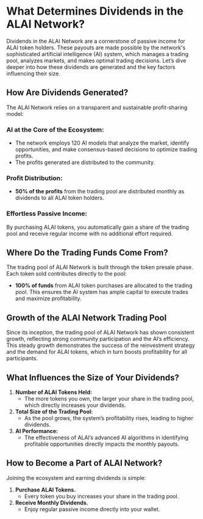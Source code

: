 
# What Determines Dividends in the ALAI Network?

Dividends in the ALAI Network are a cornerstone of passive income for ALAI token holders. These payouts are made possible by the network's sophisticated artificial intelligence (AI) system, which manages a trading pool, analyzes markets, and makes optimal trading decisions. Let’s dive deeper into how these dividends are generated and the key factors influencing their size.

## How Are Dividends Generated?
The ALAI Network relies on a transparent and sustainable profit-sharing model:

### AI at the Core of the Ecosystem:
- The network employs 120 AI models that analyze the market, identify opportunities, and make consensus-based decisions to optimize trading profits.
- The profits generated are distributed to the community.

### Profit Distribution:
- **50% of the profits** from the trading pool are distributed monthly as dividends to all ALAI token holders.

### Effortless Passive Income:
By purchasing ALAI tokens, you automatically gain a share of the trading pool and receive regular income with no additional effort required.

## Where Do the Trading Funds Come From?
The trading pool of ALAI Network is built through the token presale phase. Each token sold contributes directly to the pool:
- **100% of funds** from ALAI token purchases are allocated to the trading pool. This ensures the AI system has ample capital to execute trades and maximize profitability.

## Growth of the ALAI Network Trading Pool
Since its inception, the trading pool of ALAI Network has shown consistent growth, reflecting strong community participation and the AI’s efficiency. This steady growth demonstrates the success of the reinvestment strategy and the demand for ALAI tokens, which in turn boosts profitability for all participants.

## What Influences the Size of Your Dividends?
1. **Number of ALAI Tokens Held:**
   - The more tokens you own, the larger your share in the trading pool, which directly increases your dividends.
2. **Total Size of the Trading Pool:**
   - As the pool grows, the system’s profitability rises, leading to higher dividends.
3. **AI Performance:**
   - The effectiveness of ALAI’s advanced AI algorithms in identifying profitable opportunities directly impacts the monthly payouts.

## How to Become a Part of ALAI Network?
Joining the ecosystem and earning dividends is simple:
1. **Purchase ALAI Tokens.**
   - Every token you buy increases your share in the trading pool.
2. **Receive Monthly Dividends.**
   - Enjoy regular passive income directly into your wallet.

